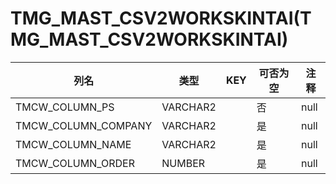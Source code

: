 # TMG_MAST_CSV2WORKSKINTAI(TMG_MAST_CSV2WORKSKINTAI)
| 列名   | 类型   | KEY  | 可否为空 | 注释   |
| ---- | ---- | ---- | ---- | ---- |
|TMCW_COLUMN_PS|VARCHAR2||否|null|
|TMCW_COLUMN_COMPANY|VARCHAR2||是|null|
|TMCW_COLUMN_NAME|VARCHAR2||是|null|
|TMCW_COLUMN_ORDER|NUMBER||是|null|
